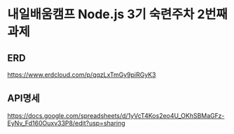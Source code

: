# 내일배움캠프 Node.js 3기 숙련주차 2번째 과제

## ERD

https://www.erdcloud.com/p/qqzLxTmGy9piRGyK3

## API명세

https://docs.google.com/spreadsheets/d/1yVcT4Kos2eo4U_OKhSBMaGFz-EyNv_Fd160Ouxv33P8/edit?usp=sharing
